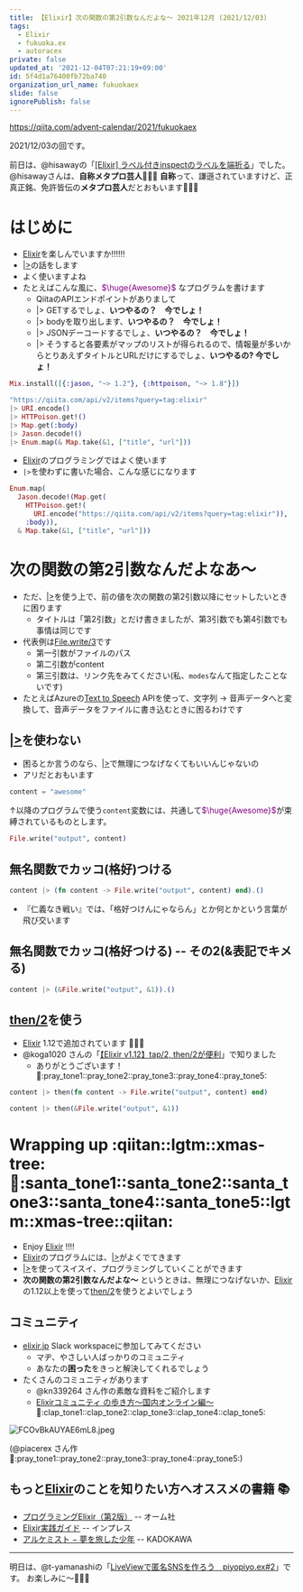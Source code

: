 ```yaml
---
title: 【Elixir】次の関数の第2引数なんだよな〜 2021年12月 (2021/12/03)
tags:
  - Elixir
  - fukuoka.ex
  - autoracex
private: false
updated_at: '2021-12-04T07:21:19+09:00'
id: 5f4d1a76400fb72ba740
organization_url_name: fukuokaex
slide: false
ignorePublish: false
---
```

https://qiita.com/advent-calendar/2021/fukuokaex

2021/12/03の回です。

前日は、@hisawayの「[[Elixir] ラベル付きinspectのラベルを端折る](https://qiita.com/hisaway/items/81208dbaa39af352866d)」でした。
@hisawayさんは、**自称メタプロ芸人**:tada::tada::tada:
**自称**って、謙遜されていますけど、正真正銘、免許皆伝の**メタプロ芸人**だとおもいます:rocket::rocket::rocket:


# はじめに
- [Elixir](https://elixir-lang.org/)を楽しんでいますか:bangbang::bangbang::bangbang:
- [|>](https://hexdocs.pm/elixir/Kernel.html#%7C%3E/2)の話をします
- よく使いますよね
- たとえばこんな風に、<font color="purple">$\huge{Awesome}$</font> なプログラムを書けます
    - QiitaのAPIエンドポイントがありまして
    - |> GETするでしょ、**いつやるの？　今でしょ！**
    - |> bodyを取り出します、**いつやるの？　今でしょ！**
    - |> JSONデーコードするでしょ、**いつやるの？　今でしょ！**
    - |> そうすると各要素がマップのリストが得られるので、情報量が多いからとりあえずタイトルとURLだけにするでしょ、**いつやるの? 今でしょ！**

```elixir
Mix.install([{:jason, "~> 1.2"}, {:httpoison, "~> 1.8"}])

"https://qiita.com/api/v2/items?query=tag:elixir"
|> URI.encode()
|> HTTPoison.get!()
|> Map.get(:body)
|> Jason.decode!()
|> Enum.map(& Map.take(&1, ["title", "url"]))
```

- [Elixir](https://elixir-lang.org/)のプログラミングではよく使います
- `|>`を使わずに書いた場合、こんな感じになります

```elixir
Enum.map(
  Jason.decode!(Map.get(
    HTTPoison.get!(
      URI.encode("https://qiita.com/api/v2/items?query=tag:elixir")),
    :body)),
  & Map.take(&1, ["title", "url"]))
```


# 次の関数の第2引数なんだよなあ〜
- ただ、[|>](https://hexdocs.pm/elixir/Kernel.html#%7C%3E/2)を使う上で、前の値を次の関数の第2引数以降にセットしたいときに困ります
    - タイトルは「第2引数」とだけ書きましたが、第3引数でも第4引数でも事情は同じです
- 代表例は[File.write/3](https://hexdocs.pm/elixir/File.html#write/3)です
    - 第一引数がファイルのパス
    - 第二引数がcontent
    - 第三引数は、リンク先をみてください(私、`modes`なんて指定したことないです)
- たとえばAzureの[Text to Speech](https://azure.microsoft.com/ja-jp/services/cognitive-services/text-to-speech/) APIを使って、文字列 -> 音声データへと変換して、音声データをファイルに書き込むときに困るわけです

## [|>](https://hexdocs.pm/elixir/Kernel.html#%7C%3E/2)を使わない

- 困るとか言うのなら、[|>](https://hexdocs.pm/elixir/Kernel.html#%7C%3E/2)で無理につなげなくてもいいんじゃないの
- アリだとおもいます

```elixir
content = "awesome"
```

↑以降のプログラムで使う`content`変数には、共通して<font color="purple">$\huge{Awesome}$</font>が束縛されているものとします。

```elixir
File.write("output", content)
```

## 無名関数でカッコ(格好)つける

```elixir
content |> (fn content -> File.write("output", content) end).()
```

- 『仁義なき戦い』では、「格好つけんにゃならん」とか何とかという言葉が飛び交います


## 無名関数でカッコ(格好つける) -- その2(&表記でキメる)

```elixir
content |> (&File.write("output", &1)).()
```

## [then/2](https://hexdocs.pm/elixir/Kernel.html#then/2)を使う
- [Elixir](https://elixir-lang.org/) 1.12で追加されています :rocket::rocket::rocket:
- @koga1020 さんの「[【Elixir v1.12】tap/2, then/2が便利](https://zenn.dev/koga1020/articles/aafcc804b65c5a28caa7)」で知りました
    - ありがとうございます！ :pray::pray_tone1::pray_tone2::pray_tone3::pray_tone4::pray_tone5: 

```elixir
content |> then(fn content -> File.write("output", content) end)
```

```elixir
content |> then(&File.write("output", &1))
```



# Wrapping up :qiitan::lgtm::xmas-tree::santa::santa_tone1::santa_tone2::santa_tone3::santa_tone4::santa_tone5::lgtm::xmas-tree::qiitan:
- Enjoy [Elixir](https://elixir-lang.org/) :bangbang::bangbang:
- [Elixir](https://elixir-lang.org/)のプログラムには、[|>](https://hexdocs.pm/elixir/Kernel.html#%7C%3E/2)がよくでてきます
- [|>](https://hexdocs.pm/elixir/Kernel.html#%7C%3E/2)を使ってスイスイ、プログラミングしていくことができます
- **次の関数の第2引数なんだよな〜** というときは、無理につなげないか、[Elixir](https://elixir-lang.org/)の1.12以上を使って[then/2](https://hexdocs.pm/elixir/Kernel.html#then/2)を使うとよいでしょう



## コミュニティ
- [elixir.jp](https://join.slack.com/t/elixirjp/shared_invite/zt-ae8m5bad-WW69GH1w4iuafm1tKNgd~w) Slack workspaceに参加してみてください
    - マヂ、やさしい人ばっかりのコミュニティ
    - あなたの**困った**をきっと解決してくれるでしょう
- たくさんのコミュニティがあります
    - @kn339264 さん作の素敵な資料をご紹介します
    - [Elixirコミュニティ の歩き方〜国内オンライン編〜](https://speakerdeck.com/elijo/elixirkomiyunitei-falsebu-kifang-guo-nei-onrainbian) :clap::clap_tone1::clap_tone2::clap_tone3::clap_tone4::clap_tone5:

![FCOvBkAUYAE6mL8.jpeg](https://qiita-image-store.s3.ap-northeast-1.amazonaws.com/0/131808/a277d0ea-2780-d9a3-4062-66d38b175125.jpeg)

(@piacerex さん作 :pray::pray_tone1::pray_tone2::pray_tone3::pray_tone4::pray_tone5:)

## もっと[Elixir](https://elixir-lang.org/)のことを知りたい方へオススメの書籍 :books: 
- [プログラミングElixir（第2版）](https://www.ohmsha.co.jp/book/9784274226373/) -- オーム社
- [Elixir実践ガイド](https://book.impress.co.jp/books/1120101021) -- インプレス
- [アルケミスト − 夢を旅した少年](https://www.kadokawa.co.jp/product/199999275001/) -- KADOKAWA

---

明日は、@t-yamanashiの「[LiveViewで匿名SNSを作ろう　piyopiyo.ex#2](https://qiita.com/t-yamanashi/items/89b63335d5a3d87efea6)」です。
お楽しみに〜:tada::tada::tada:

